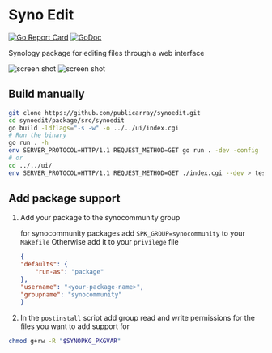 # Syno Edit

[![Go Report Card](https://goreportcard.com/badge/github.com/publicarray/synoedit)](https://goreportcard.com/report/github.com/publicarray/synoedit)
[![GoDoc](https://godoc.org/github.com/publicarray/synoedit/package/src/synoedit?status.svg)](https://godoc.org/github.com/publicarray/synoedit/package/src/synoedit)

Synology package for editing files through a web interface

![screen shot](https://user-images.githubusercontent.com/5497998/41282074-7e3f81f6-6e76-11e8-8436-0187282b1b87.png)
![screen shot](https://user-images.githubusercontent.com/5497998/41282242-f7290420-6e76-11e8-81da-43769de7a269.png)


## Build manually

```sh
git clone https://github.com/publicarray/synoedit.git
cd synoedit/package/src/synoedit
go build -ldflags="-s -w" -o ../../ui/index.cgi
# Run the binary
go run . -h
env SERVER_PROTOCOL=HTTP/1.1 REQUEST_METHOD=GET go run . -dev -config ../../ui/database.toml -layout ../../ui/layout.html
# or
cd ../../ui/
env SERVER_PROTOCOL=HTTP/1.1 REQUEST_METHOD=GET ./index.cgi --dev > test.html
```


## Add package support

1. Add your package to the synocommunity group

    for synocommunity packages add `SPK_GROUP=synocommunity` to your `Makefile` Otherwise add it to your `privilege` file

    ```json
    {
    "defaults": {
        "run-as": "package"
    },
    "username": "<your-package-name>",
    "groupname": "synocommunity"
    }
    ```

2. In the `postinstall` script add group read and write permissions for the files you want to add support for

```sh
chmod g+rw -R "$SYNOPKG_PKGVAR"
```

